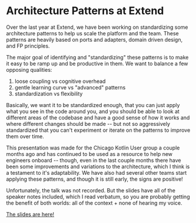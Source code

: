 # Architecture Patterns at Extend

Over the last year at Extend, we have been working on standardizing some architecture patterns to help us scale the platform and the team. These patterns are heavily based on ports and adapters, domain driven design, and FP principles.

The major goal of identifying and "standardizing" these patterns is to make it easy to be ramp up and be productive in them. We want to balance a few opposing qualities:

1. loose coupling vs cognitive overhead
2. gentle learning curve vs "advanced" patterns
3. standardization vs flexibility

Basically, we want it to be standardized enough, that you can just apply what you see in the code around you, and you should be able to look at different areas of the codebase and have a good sense of how it works and where different changes should be made -- but not so aggressively standardized that you can't experiment or iterate on the patterns to improve them over time.

This presentation was made for the Chicago Kotlin User group a couple months ago and has continued to be used as a resource to help new engineers onboard -- though, even in the last couple months there have been some improvements and variations to the architecture, which I think is a testament to it's adaptability. We have also had several other teams start applying these patterns, and though it is still early, the signs are positive!

Unfortunately, the talk was not recorded. But the slides have all of the speaker notes included, which I read verbatum, so you are probably getting the benefit of both worlds: all of the context + none of hearing my voice.

[The slides are here!](https://docs.google.com/presentation/d/1WIF7rkpT-Bnf-gYxtzcoIiMc8CJs0qYfDabAsIlcxwc/edit?usp=sharing)
